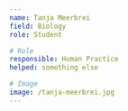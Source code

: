```yaml
---
name: Tanja Meerbrei 
field: Biology 
role: Student

# Role
responsible: Human Practice 
helped: something else

# Image
image: /tanja-meerbrei.jpg
---
```

